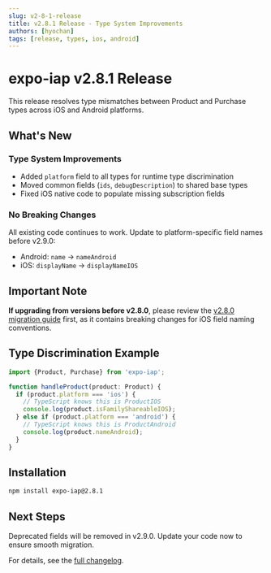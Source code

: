 ```yaml
---
slug: v2-8-1-release
title: v2.8.1 Release - Type System Improvements
authors: [hyochan]
tags: [release, types, ios, android]
---
```


# expo-iap v2.8.1 Release

This release resolves type mismatches between Product and Purchase types across iOS and Android platforms.

## What's New

### Type System Improvements

- Added `platform` field to all types for runtime type discrimination
- Moved common fields (`ids`, `debugDescription`) to shared base types
- Fixed iOS native code to populate missing subscription fields

### No Breaking Changes

All existing code continues to work. Update to platform-specific field names before v2.9.0:

- Android: `name` → `nameAndroid`
- iOS: `displayName` → `displayNameIOS`

## Important Note

**If upgrading from versions before v2.8.0**, please review the [v2.8.0 migration guide](https://expo-iap.hyo.dev/blog/v2-8-0-migration-guide) first, as it contains breaking changes for iOS field naming conventions.

## Type Discrimination Example

```typescript
import {Product, Purchase} from 'expo-iap';

function handleProduct(product: Product) {
  if (product.platform === 'ios') {
    // TypeScript knows this is ProductIOS
    console.log(product.isFamilyShareableIOS);
  } else if (product.platform === 'android') {
    // TypeScript knows this is ProductAndroid
    console.log(product.nameAndroid);
  }
}
```

## Installation

```bash
npm install expo-iap@2.8.1
```

## Next Steps

Deprecated fields will be removed in v2.9.0. Update your code now to ensure smooth migration.

For details, see the [full changelog](https://github.com/hyochan/expo-iap/blob/main/CHANGELOG.md).
